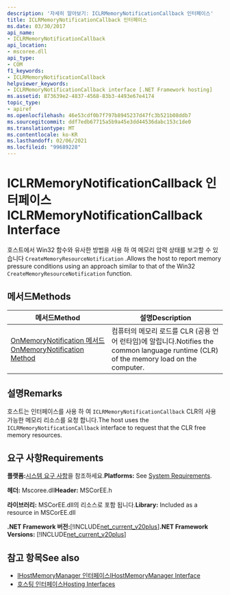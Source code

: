 ```yaml
---
description: '자세히 알아보기: ICLRMemoryNotificationCallback 인터페이스'
title: ICLRMemoryNotificationCallback 인터페이스
ms.date: 03/30/2017
api_name:
- ICLRMemoryNotificationCallback
api_location:
- mscoree.dll
api_type:
- COM
f1_keywords:
- ICLRMemoryNotificationCallback
helpviewer_keywords:
- ICLRMemoryNotificationCallback interface [.NET Framework hosting]
ms.assetid: 873639e2-4837-4568-83b3-4493e67e4174
topic_type:
- apiref
ms.openlocfilehash: 46e53cdf0b7f797b8945237d47fc3b521b08ddb7
ms.sourcegitcommit: ddf7edb67715a5b9a45e3dd44536dabc153c1de0
ms.translationtype: MT
ms.contentlocale: ko-KR
ms.lasthandoff: 02/06/2021
ms.locfileid: "99689228"
---
```

# <a name="iclrmemorynotificationcallback-interface"></a><span data-ttu-id="630f1-103">ICLRMemoryNotificationCallback 인터페이스</span><span class="sxs-lookup"><span data-stu-id="630f1-103">ICLRMemoryNotificationCallback Interface</span></span>

<span data-ttu-id="630f1-104">호스트에서 Win32 함수와 유사한 방법을 사용 하 여 메모리 압력 상태를 보고할 수 있습니다 `CreateMemoryResourceNotification` .</span><span class="sxs-lookup"><span data-stu-id="630f1-104">Allows the host to report memory pressure conditions using an approach similar to that of the Win32 `CreateMemoryResourceNotification` function.</span></span>  
  
## <a name="methods"></a><span data-ttu-id="630f1-105">메서드</span><span class="sxs-lookup"><span data-stu-id="630f1-105">Methods</span></span>  
  
|<span data-ttu-id="630f1-106">메서드</span><span class="sxs-lookup"><span data-stu-id="630f1-106">Method</span></span>|<span data-ttu-id="630f1-107">설명</span><span class="sxs-lookup"><span data-stu-id="630f1-107">Description</span></span>|  
|------------|-----------------|  
|[<span data-ttu-id="630f1-108">OnMemoryNotification 메서드</span><span class="sxs-lookup"><span data-stu-id="630f1-108">OnMemoryNotification Method</span></span>](iclrmemorynotificationcallback-onmemorynotification-method.md)|<span data-ttu-id="630f1-109">컴퓨터의 메모리 로드를 CLR (공용 언어 런타임)에 알립니다.</span><span class="sxs-lookup"><span data-stu-id="630f1-109">Notifies the common language runtime (CLR) of the memory load on the computer.</span></span>|  
  
## <a name="remarks"></a><span data-ttu-id="630f1-110">설명</span><span class="sxs-lookup"><span data-stu-id="630f1-110">Remarks</span></span>  

 <span data-ttu-id="630f1-111">호스트는 인터페이스를 사용 하 여 `ICLRMemoryNotificationCallback` CLR의 사용 가능한 메모리 리소스를 요청 합니다.</span><span class="sxs-lookup"><span data-stu-id="630f1-111">The host uses the `ICLRMemoryNotificationCallback` interface to request that the CLR free memory resources.</span></span>  
  
## <a name="requirements"></a><span data-ttu-id="630f1-112">요구 사항</span><span class="sxs-lookup"><span data-stu-id="630f1-112">Requirements</span></span>  

 <span data-ttu-id="630f1-113">**플랫폼:**[시스템 요구 사항](../../get-started/system-requirements.md)을 참조하세요.</span><span class="sxs-lookup"><span data-stu-id="630f1-113">**Platforms:** See [System Requirements](../../get-started/system-requirements.md).</span></span>  
  
 <span data-ttu-id="630f1-114">**헤더:** Mscoree.dll</span><span class="sxs-lookup"><span data-stu-id="630f1-114">**Header:** MSCorEE.h</span></span>  
  
 <span data-ttu-id="630f1-115">**라이브러리:** MSCorEE.dll의 리소스로 포함 됩니다.</span><span class="sxs-lookup"><span data-stu-id="630f1-115">**Library:** Included as a resource in MSCorEE.dll</span></span>  
  
 <span data-ttu-id="630f1-116">**.NET Framework 버전:**[!INCLUDE[net_current_v20plus](../../../../includes/net-current-v20plus-md.md)]</span><span class="sxs-lookup"><span data-stu-id="630f1-116">**.NET Framework Versions:** [!INCLUDE[net_current_v20plus](../../../../includes/net-current-v20plus-md.md)]</span></span>  
  
## <a name="see-also"></a><span data-ttu-id="630f1-117">참고 항목</span><span class="sxs-lookup"><span data-stu-id="630f1-117">See also</span></span>

- [<span data-ttu-id="630f1-118">IHostMemoryManager 인터페이스</span><span class="sxs-lookup"><span data-stu-id="630f1-118">IHostMemoryManager Interface</span></span>](ihostmemorymanager-interface.md)
- [<span data-ttu-id="630f1-119">호스팅 인터페이스</span><span class="sxs-lookup"><span data-stu-id="630f1-119">Hosting Interfaces</span></span>](hosting-interfaces.md)
